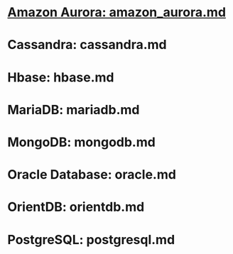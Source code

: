 # [Amazon Aurora: amazon_aurora.md](https://github.com/KatWei67/datamodels/blob/main/amazon_aurora.md)
# Cassandra: cassandra.md
# Hbase: hbase.md
# MariaDB: mariadb.md
# MongoDB: mongodb.md
# Oracle Database: oracle.md
# OrientDB: orientdb.md
# PostgreSQL: postgresql.md
